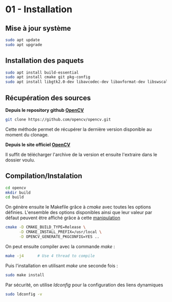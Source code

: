 # 01 - Installation

## Mise à jour système

```sh
sudo apt update
sudo apt upgrade
```

## Installation des paquets

```sh
sudo apt install build-essential
sudo apt install cmake git pkg-config 
sudo apt install libgtk2.0-dev libavcodec-dev libavformat-dev libswscale-dev
```

## Récupération des sources

**Depuis le repository github [OpenCV](https://github.com/opencv/opencv)**
```sh
git clone https://github.com/opencv/opencv.git
```
Cette méthode permet de récupérer la dernière version disponible au moment du clonage.

**Depuis le site officiel [OpenCV](https://opencv.org/releases.html)**

Il suffit de télécharger l'archive de la version et ensuite l'extraire dans le dossier voulu.

## Compilation/Instalation

```sh
cd opencv
mkdir build
cd build
```

On génère ensuite le Makefile grâce à *cmake* avec toutes les options définies.
L'ensemble des options disponibles ainsi que leur valeur par défaut peuvent être affiché grâce à cette [manipulation](https://github.com/esme-ultrone/Documentation/blob/master/Divers/01%20-%20Lister%20option%20CMake.md)

```sh
cmake -D CMAKE_BUILD_TYPE=Release \
      -D CMAKE_INSTALL_PREFIX=/usr/local \
      -D OPENCV_GENERATE_PKGCONFIG=YES ..
```

On peut ensuite compiler avec la commande *make* :

```sh
make -j4      # Use 4 thread to compile
```

Puis l'installation en utilisant *make* une seconde fois :

```sh
sudo make install
```

Par sécurité, on utilise *ldconfig* pour la configuration des liens dynamiques

```sh
sudo ldconfig -v
```
